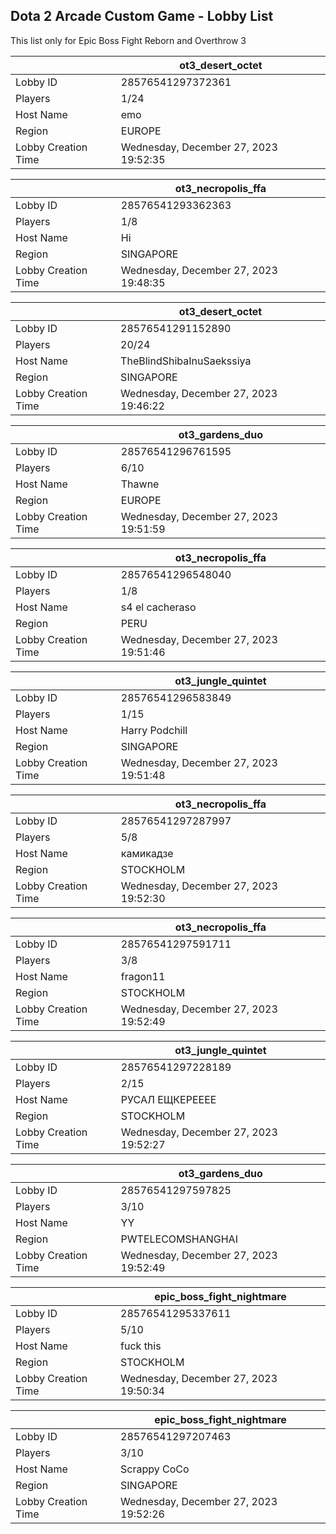 ## Dota 2 Arcade Custom Game - Lobby List

This list only for Epic Boss Fight Reborn and Overthrow 3

|  | ot3_desert_octet |
| ------ | ------ |
| Lobby ID | 28576541297372361 |
| Players | 1/24 |
| Host Name | emo |
| Region | EUROPE |
| Lobby Creation Time | Wednesday, December 27, 2023 19:52:35 |


|  | ot3_necropolis_ffa |
| ------ | ------ |
| Lobby ID | 28576541293362363 |
| Players | 1/8 |
| Host Name | Hi |
| Region | SINGAPORE |
| Lobby Creation Time | Wednesday, December 27, 2023 19:48:35 |


|  | ot3_desert_octet |
| ------ | ------ |
| Lobby ID | 28576541291152890 |
| Players | 20/24 |
| Host Name | TheBlindShibaInuSaekssiya |
| Region | SINGAPORE |
| Lobby Creation Time | Wednesday, December 27, 2023 19:46:22 |


|  | ot3_gardens_duo |
| ------ | ------ |
| Lobby ID | 28576541296761595 |
| Players | 6/10 |
| Host Name | Thawne |
| Region | EUROPE |
| Lobby Creation Time | Wednesday, December 27, 2023 19:51:59 |


|  | ot3_necropolis_ffa |
| ------ | ------ |
| Lobby ID | 28576541296548040 |
| Players | 1/8 |
| Host Name | s4 el cacheraso |
| Region | PERU |
| Lobby Creation Time | Wednesday, December 27, 2023 19:51:46 |


|  | ot3_jungle_quintet |
| ------ | ------ |
| Lobby ID | 28576541296583849 |
| Players | 1/15 |
| Host Name | Harry Podchill |
| Region | SINGAPORE |
| Lobby Creation Time | Wednesday, December 27, 2023 19:51:48 |


|  | ot3_necropolis_ffa |
| ------ | ------ |
| Lobby ID | 28576541297287997 |
| Players | 5/8 |
| Host Name | камикадзе |
| Region | STOCKHOLM |
| Lobby Creation Time | Wednesday, December 27, 2023 19:52:30 |


|  | ot3_necropolis_ffa |
| ------ | ------ |
| Lobby ID | 28576541297591711 |
| Players | 3/8 |
| Host Name | fragon11 |
| Region | STOCKHOLM |
| Lobby Creation Time | Wednesday, December 27, 2023 19:52:49 |


|  | ot3_jungle_quintet |
| ------ | ------ |
| Lobby ID | 28576541297228189 |
| Players | 2/15 |
| Host Name | РУСАЛ ЕЩКЕРЕЕЕЕ |
| Region | STOCKHOLM |
| Lobby Creation Time | Wednesday, December 27, 2023 19:52:27 |


|  | ot3_gardens_duo |
| ------ | ------ |
| Lobby ID | 28576541297597825 |
| Players | 3/10 |
| Host Name | YY |
| Region | PWTELECOMSHANGHAI |
| Lobby Creation Time | Wednesday, December 27, 2023 19:52:49 |


|  | epic_boss_fight_nightmare |
| ------ | ------ |
| Lobby ID | 28576541295337611 |
| Players | 5/10 |
| Host Name | fuck this |
| Region | STOCKHOLM |
| Lobby Creation Time | Wednesday, December 27, 2023 19:50:34 |


|  | epic_boss_fight_nightmare |
| ------ | ------ |
| Lobby ID | 28576541297207463 |
| Players | 3/10 |
| Host Name | Scrappy CoCo |
| Region | SINGAPORE |
| Lobby Creation Time | Wednesday, December 27, 2023 19:52:26 |


